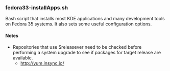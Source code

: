 ### fedora33-installApps.sh
Bash script that installs most KDE applications and many development tools on
Fedora 35 systems. It also sets some useful configuration options.

#### Notes
- Repositories that use $releasever need to be checked before performing a
system upgrade to see if packages for target release are available.
  - http://yum.insync.io/

